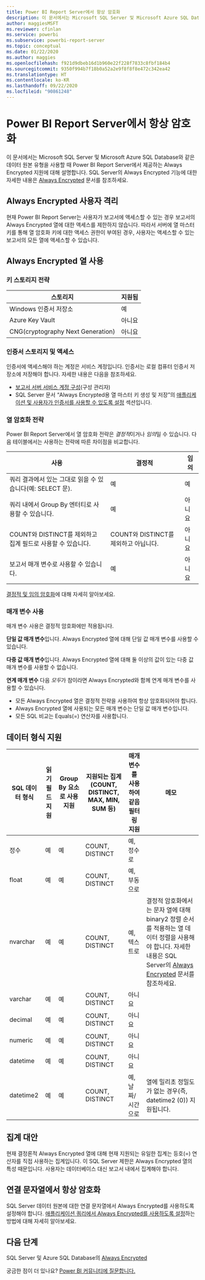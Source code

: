 ```yaml
---
title: Power BI Report Server에서 항상 암호화
description: 이 문서에서는 Microsoft SQL Server 및 Microsoft Azure SQL Database와 같은 데이터 원본 유형을 사용할 때 Power BI Report Server에서 제공하는 Always Encrypted 지원에 대해 설명합니다.
author: maggiesMSFT
ms.reviewer: cfinlan
ms.service: powerbi
ms.subservice: powerbi-report-server
ms.topic: conceptual
ms.date: 01/22/2020
ms.author: maggies
ms.openlocfilehash: f921d9dbeb16d1b960e22f228f7833c8fbf184b4
ms.sourcegitcommit: 9350f994b7f18b0a52a2e9f8f8f8e472c342ea42
ms.translationtype: HT
ms.contentlocale: ko-KR
ms.lasthandoff: 09/22/2020
ms.locfileid: "90861248"
---
```

# <a name="always-encrypted-in-power-bi-report-server"></a>Power BI Report Server에서 항상 암호화

이 문서에서는 Microsoft SQL Server 및 Microsoft Azure SQL Database와 같은 데이터 원본 유형을 사용할 때 Power BI Report Server에서 제공하는 Always Encrypted 지원에 대해 설명합니다. SQL Server의 Always Encrypted 기능에 대한 자세한 내용은 [Always Encrypted](/sql/relational-databases/security/encryption/always-encrypted-database-engine) 문서를 참조하세요.

## <a name="always-encrypted-user-isolation"></a>Always Encrypted 사용자 격리

현재 Power BI Report Server는 사용자가 보고서에 액세스할 수 있는 경우 보고서의 Always Encrypted 열에 대한 액세스를 제한하지 않습니다.  따라서 서버에 열 마스터 키를 통해 열 암호화 키에 대한 액세스 권한이 부여된 경우, 사용자는 액세스할 수 있는 보고서의 모든 열에 액세스할 수 있습니다.

## <a name="always-encrypted-column-usage"></a>Always Encrypted 열 사용

### <a name="key-storage-strategies"></a>키 스토리지 전략

|스토리지  |지원됨  |
|---------|---------|
|Windows 인증서 저장소 | 예 |
|Azure Key Vault | 아니요 |
| CNG(cryptography Next Generation) | 아니요 |

### <a name="certificate-storage-and-access"></a>인증서 스토리지 및 액세스

인증서에 액세스해야 하는 계정은 서비스 계정입니다. 인증서는 로컬 컴퓨터 인증서 저장소에 저장해야 합니다. 자세한 내용은 다음을 참조하세요.

- [보고서 서버 서비스 계정 구성](/sql/reporting-services/install-windows/configure-the-report-server-service-account-ssrs-configuration-manager)(구성 관리자)
- SQL Server 문서 “Always Encrypted용 열 마스터 키 생성 및 저장”의 [애플리케이션 및 사용자가 인증서를 사용할 수 있도록 설정](/sql/relational-databases/security/encryption/create-and-store-column-master-keys-always-encrypted#making-certificates-available-to-applications-and-users) 섹션입니다.

### <a name="column-encryption-strategy"></a>열 암호화 전략

Power BI Report Server에서 열 암호화 전략은 *결정적*이거나 *임의*일 수 있습니다. 다음 테이블에서는 사용하는 전략에 따른 차이점을 비교합니다.

|사용  |결정적  |임의  |
|---------|---------|---------|
|쿼리 결과에서 있는 그대로 읽을 수 있습니다(예: SELECT 문). | 예  | 예  |
|쿼리 내에서 Group By 엔터티로 사용할 수 있습니다. | 예 | 아니요 |
|COUNT와 DISTINCT를 제외하고 집계 필드로 사용할 수 있습니다. | COUNT와 DISTINCT를 제외하고 아닙니다. | 아니요 |
|보고서 매개 변수로 사용할 수 있습니다. | 예 | 아니요 |

[결정적 및 임의 암호화](/sql/relational-databases/security/encryption/always-encrypted-database-engine#selecting--deterministic-or-randomized-encryption)에 대해 자세히 알아보세요.

### <a name="parameter-usage"></a>매개 변수 사용

매개 변수 사용은 결정적 암호화에만 적용됩니다.

**단일 값 매개 변수**입니다.  Always Encrypted 열에 대해 단일 값 매개 변수를 사용할 수 있습니다.

**다중 값 매개 변수**입니다. Always Encrypted 열에 대해 둘 이상의 값이 있는 다중 값 매개 변수를 사용할 수 없습니다.

**연계 매개 변수** 다음 *모두*가 참이라면 Always Encrypted와 함께 연계 매개 변수를 사용할 수 있습니다.

- 모든 Always Encrypted 열은 결정적 전략을 사용하여 항상 암호화되어야 합니다.
- Always Encrypted 열에 사용되는 모든 매개 변수는 단일 값 매개 변수입니다.
- 모든 SQL 비교는 Equals(=) 연산자를 사용합니다.

## <a name="datatype-support"></a>데이터 형식 지원

| SQL 데이터 형식 | 읽기 필드 지원 | Group By 요소로 사용 지원 | 지원되는 집계(COUNT, DISTINCT, MAX, MIN, SUM 등) | 매개 변수를 사용하여 같음 필터링 지원 | 메모 |
| --- | --- | --- | --- | --- | --- |
| 정수 | 예 | 예 | COUNT, DISTINCT | 예, 정수로 |   |
| float | 예 | 예 | COUNT, DISTINCT | 예, 부동으로 |   |
| nvarchar | 예 | 예 | COUNT, DISTINCT | 예, 텍스트로 | 결정적 암호화에서는 문자 열에 대해 binary2 정렬 순서를 적용하는 열 데이터 정렬을 사용해야 합니다. 자세한 내용은 SQL Server의 [Always Encrypted](/sql/relational-databases/security/encryption/always-encrypted-database-engine#selecting--deterministic-or-randomized-encryption) 문서를 참조하세요.  |
| varchar | 예 | 예 | COUNT, DISTINCT | 아니요 |   |
| decimal | 예 | 예 | COUNT, DISTINCT | 아니요 |   |
| numeric | 예 | 예 | COUNT, DISTINCT | 아니요 |   |
| datetime | 예 | 예 | COUNT, DISTINCT | 아니요 |   |
| datetime2 | 예 | 예 | COUNT, DISTINCT | 예, 날짜/시간으로 | 열에 밀리초 정밀도가 없는 경우(즉, datetime2 (0)) 지원됩니다. |

## <a name="aggregation-alternatives"></a>집계 대안

현재 결정론적 Always Encrypted 열에 대해 현재 지원되는 유일한 집계는 등호(=) 연산자를 직접 사용하는 집계입니다. 이 SQL Server 제한은 Always Encrypted 열의 특성 때문입니다. 사용자는 데이터베이스 대신 보고서 내에서 집계해야 합니다.

## <a name="always-encrypted-in-connection-strings"></a>연결 문자열에서 항상 암호화

SQL Server 데이터 원본에 대한 연결 문자열에서 Always Encrypted를 사용하도록 설정해야 합니다. [애플리케이션 쿼리에서 Always Encrypted를 사용하도록 설정](/sql/relational-databases/security/encryption/develop-using-always-encrypted-with-net-framework-data-provider#enabling-always-encrypted-for-application-queries)하는 방법에 대해 자세히 알아보세요.

## <a name="next-steps"></a>다음 단계

SQL Server 및 Azure SQL Database의 [Always Encrypted](/sql/relational-databases/security/encryption/always-encrypted-database-engine)

궁금한 점이 더 있나요? [Power BI 커뮤니티에 질문합니다.](https://community.powerbi.com/)